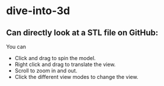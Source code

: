 # dive-into-3d

## Can directly look at a STL file on GitHub:
You can
* Click and drag to spin the model.
* Right click and drag to translate the view.
* Scroll to zoom in and out.
* Click the different view modes to change the view.
